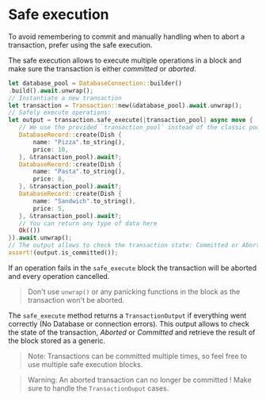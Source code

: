 
# Safe execution

To avoid remembering to commit and manually handling when to abort a transaction, prefer using the safe execution.

The safe execution allows to execute multiple operations in a block and make sure the transaction is either *committed* or *aborted*.

 ```rust
let database_pool = DatabaseConnection::builder()
.build().await.unwrap();
// Instantiate a new transaction
let transaction = Transaction::new(&database_pool).await.unwrap();
// Safely execute operations:
let output = transaction.safe_execute(|transaction_pool| async move {
    // We use the provided `transaction_pool` instead of the classic pool
    DatabaseRecord::create(Dish {
        name: "Pizza".to_string(),
        price: 10,
    }, &transaction_pool).await?;
    DatabaseRecord::create(Dish {
        name: "Pasta".to_string(),
        price: 8,
    }, &transaction_pool).await?;
    DatabaseRecord::create(Dish {
        name: "Sandwich".to_string(),
        price: 5,
    }, &transaction_pool).await?;
    // You can return any type of data here
    Ok(())
}).await.unwrap();
// The output allows to check the transaction state: Committed or Aborted
assert!(output.is_committed());
```

If an operation fails in the `safe_execute` block the transaction will be aborted and every operation cancelled.

> Don't use `unwrap()` or any panicking functions in the block as the transaction won't be aborted.

The `safe_execute` method returns a `TransactionOutput` if everything went correctly (No Database or connection errors).
This output allows to check the state of the transaction, *Aborted* or *Committed* and retrieve the result of the block
stored as a generic.

> Note: Transactions can be committed multiple times, so feel free to use multiple safe execution blocks.

> Warning: An aborted transaction can no longer be committed ! Make sure to handle the `TransactionOuput` cases.
